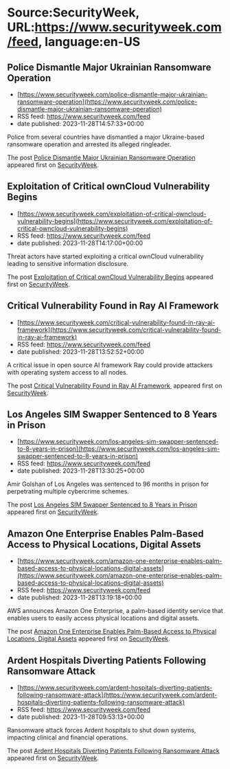 # Source:SecurityWeek, URL:https://www.securityweek.com/feed, language:en-US

## Police Dismantle Major Ukrainian Ransomware Operation
 - [https://www.securityweek.com/police-dismantle-major-ukrainian-ransomware-operation](https://www.securityweek.com/police-dismantle-major-ukrainian-ransomware-operation)
 - RSS feed: https://www.securityweek.com/feed
 - date published: 2023-11-28T14:57:33+00:00

<p>Police from several countries have dismantled a major Ukraine-based ransomware operation and arrested its alleged ringleader.</p>
<p>The post <a href="https://www.securityweek.com/police-dismantle-major-ukrainian-ransomware-operation/">Police Dismantle Major Ukrainian Ransomware Operation</a> appeared first on <a href="https://www.securityweek.com">SecurityWeek</a>.</p>

## Exploitation of Critical ownCloud Vulnerability Begins
 - [https://www.securityweek.com/exploitation-of-critical-owncloud-vulnerability-begins](https://www.securityweek.com/exploitation-of-critical-owncloud-vulnerability-begins)
 - RSS feed: https://www.securityweek.com/feed
 - date published: 2023-11-28T14:17:00+00:00

<p>Threat actors have started exploiting a critical ownCloud vulnerability leading to sensitive information disclosure.</p>
<p>The post <a href="https://www.securityweek.com/exploitation-of-critical-owncloud-vulnerability-begins/">Exploitation of Critical ownCloud Vulnerability Begins</a> appeared first on <a href="https://www.securityweek.com">SecurityWeek</a>.</p>

## Critical Vulnerability Found in Ray AI Framework
 - [https://www.securityweek.com/critical-vulnerability-found-in-ray-ai-framework](https://www.securityweek.com/critical-vulnerability-found-in-ray-ai-framework)
 - RSS feed: https://www.securityweek.com/feed
 - date published: 2023-11-28T13:52:52+00:00

<p>A critical issue in open source AI framework Ray could provide attackers with operating system access to all nodes.</p>
<p>The post <a href="https://www.securityweek.com/critical-vulnerability-found-in-ray-ai-framework/">Critical Vulnerability Found in Ray AI Framework </a> appeared first on <a href="https://www.securityweek.com">SecurityWeek</a>.</p>

## Los Angeles SIM Swapper Sentenced to 8 Years in Prison
 - [https://www.securityweek.com/los-angeles-sim-swapper-sentenced-to-8-years-in-prison](https://www.securityweek.com/los-angeles-sim-swapper-sentenced-to-8-years-in-prison)
 - RSS feed: https://www.securityweek.com/feed
 - date published: 2023-11-28T13:30:25+00:00

<p>Amir Golshan of Los Angeles was sentenced to 96 months in prison for perpetrating multiple cybercrime schemes.</p>
<p>The post <a href="https://www.securityweek.com/los-angeles-sim-swapper-sentenced-to-8-years-in-prison/">Los Angeles SIM Swapper Sentenced to 8 Years in Prison</a> appeared first on <a href="https://www.securityweek.com">SecurityWeek</a>.</p>

## Amazon One Enterprise Enables Palm-Based Access to Physical Locations, Digital Assets
 - [https://www.securityweek.com/amazon-one-enterprise-enables-palm-based-access-to-physical-locations-digital-assets](https://www.securityweek.com/amazon-one-enterprise-enables-palm-based-access-to-physical-locations-digital-assets)
 - RSS feed: https://www.securityweek.com/feed
 - date published: 2023-11-28T13:19:18+00:00

<p>AWS announces Amazon One Enterprise, a palm-based identity service that enables users to easily access physical locations and digital assets.</p>
<p>The post <a href="https://www.securityweek.com/amazon-one-enterprise-enables-palm-based-access-to-physical-locations-digital-assets/">Amazon One Enterprise Enables Palm-Based Access to Physical Locations, Digital Assets</a> appeared first on <a href="https://www.securityweek.com">SecurityWeek</a>.</p>

## Ardent Hospitals Diverting Patients Following Ransomware Attack
 - [https://www.securityweek.com/ardent-hospitals-diverting-patients-following-ransomware-attack](https://www.securityweek.com/ardent-hospitals-diverting-patients-following-ransomware-attack)
 - RSS feed: https://www.securityweek.com/feed
 - date published: 2023-11-28T09:53:13+00:00

<p>Ransomware attack forces Ardent hospitals to shut down systems, impacting clinical and financial operations.</p>
<p>The post <a href="https://www.securityweek.com/ardent-hospitals-diverting-patients-following-ransomware-attack/">Ardent Hospitals Diverting Patients Following Ransomware Attack</a> appeared first on <a href="https://www.securityweek.com">SecurityWeek</a>.</p>

